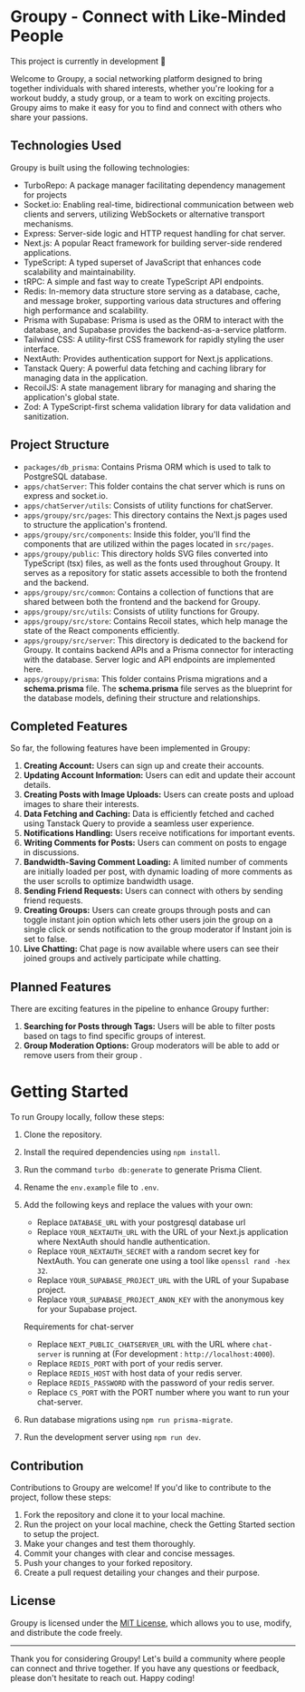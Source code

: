 # Groupy - Connect with Like-Minded People

This project is currently in development :rocket:

Welcome to Groupy, a social networking platform designed to bring together individuals with shared interests, whether you're looking for a workout buddy, a study group, or a team to work on exciting projects. Groupy aims to make it easy for you to find and connect with others who share your passions.

## Technologies Used

Groupy is built using the following technologies:

- TurboRepo: A package manager facilitating dependency management for projects
- Socket.io: Enabling real-time, bidirectional communication between web clients and servers, utilizing WebSockets or alternative transport mechanisms.
- Express: Server-side logic and HTTP request handling for chat server.
- Next.js: A popular React framework for building server-side rendered applications.
- TypeScript: A typed superset of JavaScript that enhances code scalability and maintainability.
- tRPC: A simple and fast way to create TypeScript API endpoints.
- Redis: In-memory data structure store serving as a database, cache, and message broker, supporting various data structures and offering high performance and scalability.
- Prisma with Supabase: Prisma is used as the ORM to interact with the database, and Supabase provides the backend-as-a-service platform.
- Tailwind CSS: A utility-first CSS framework for rapidly styling the user interface.
- NextAuth: Provides authentication support for Next.js applications.
- Tanstack Query: A powerful data fetching and caching library for managing data in the application.
- RecoilJS: A state management library for managing and sharing the application's global state.
- Zod: A TypeScript-first schema validation library for data validation and sanitization.

## Project Structure

- `packages/db_prisma`: Contains Prisma ORM which is used to talk to PostgreSQL database.
- `apps/chatServer`: This folder contains the chat server which is runs on express and socket.io. 
- `apps/chatServer/utils`: Consists of utility functions for chatServer.
- `apps/groupy/src/pages`: This directory contains the Next.js pages used to structure the application's frontend.
- `apps/groupy/src/components`: Inside this folder, you'll find the components that are utilized within the pages located in `src/pages`.
- `apps/groupy/public`: This directory holds SVG files converted into TypeScript (tsx) files, as well as the fonts used throughout Groupy. It serves as a repository for static assets accessible to both the frontend and the backend.
- `apps/groupy/src/common`: Contains a collection of functions that are shared between both the frontend and the backend for Groupy.
- `apps/groupy/src/utils`: Consists of utility functions for Groupy.
- `apps/groupy/src/store`: Contains Recoil states, which help manage the state of the React components efficiently.
- `apps/groupy/src/server`: This directory is dedicated to the backend for Groupy. It contains backend APIs and a Prisma connector for interacting with the database. Server logic and API endpoints are implemented here.
- `apps/groupy/prisma`: This folder contains Prisma migrations and a **schema.prisma** file. The **schema.prisma** file serves as the blueprint for the database models, defining their structure and relationships.

## Completed Features

So far, the following features have been implemented in Groupy:

1. **Creating Account:** Users can sign up and create their accounts.
2. **Updating Account Information:** Users can edit and update their account details.
3. **Creating Posts with Image Uploads:** Users can create posts and upload images to share their interests.
4. **Data Fetching and Caching:** Data is efficiently fetched and cached using Tanstack Query to provide a seamless user experience.
5. **Notifications Handling:** Users receive notifications for important events.
6. **Writing Comments for Posts:** Users can comment on posts to engage in discussions.
7. **Bandwidth-Saving Comment Loading:** A limited number of comments are initially loaded per post, with dynamic loading of more comments as the user scrolls to optimize bandwidth usage.
8. **Sending Friend Requests:** Users can connect with others by sending friend requests.
9. **Creating Groups:** Users can create groups through posts and can toggle instant join option which lets other users join the group on a single click or sends notification to the group moderator if Instant join is set to false.
10. **Live Chatting:**  Chat page is now available where users can see their joined groups and actively participate while chatting.

## Planned Features

There are exciting features in the pipeline to enhance Groupy further:

1. **Searching for Posts through Tags:** Users will be able to filter posts based on tags to find specific groups of interest.
2. **Group Moderation Options:** Group moderators will be able to add or remove users from their group .

# Getting Started

To run Groupy locally, follow these steps:

1. Clone the repository.
2. Install the required dependencies using `npm install`.
3. Run the command `turbo db:generate` to generate Prisma Client.
4. Rename the `env.example` file to `.env`.
5. Add the following keys and replace the values with your own:

   - Replace `DATABASE_URL` with your postgresql database url
   - Replace `YOUR_NEXTAUTH_URL` with the URL of your Next.js application where NextAuth should handle authentication.
   - Replace `YOUR_NEXTAUTH_SECRET` with a random secret key for NextAuth. You can generate one using a tool like `openssl rand -hex 32`.
   - Replace `YOUR_SUPABASE_PROJECT_URL` with the URL of your Supabase project.
   - Replace `YOUR_SUPABASE_PROJECT_ANON_KEY` with the anonymous key for your Supabase project.

    Requirements for chat-server
   - Replace `NEXT_PUBLIC_CHATSERVER_URL` with the URL where `chat-server` is running at (For development : `http://localhost:4000`).
   - Replace `REDIS_PORT` with port of your redis server.
   - Replace `REDIS_HOST` with host data of your redis server.
   - Replace `REDIS_PASSWORD` with the password of your redis server.
   - Replace `CS_PORT` with the PORT number where you want to run your chat-server.

6. Run database migrations using `npm run prisma-migrate`.
7. Run the development server using `npm run dev`.

## Contribution

Contributions to Groupy are welcome! If you'd like to contribute to the project, follow these steps:

1. Fork the repository and clone it to your local machine.
2. Run the project on your local machine, check the Getting Started section to setup the project.
5. Make your changes and test them thoroughly.
6. Commit your changes with clear and concise messages.
7. Push your changes to your forked repository.
8. Create a pull request detailing your changes and their purpose.

## License

Groupy is licensed under the [MIT License](LICENSE), which allows you to use, modify, and distribute the code freely.

---

Thank you for considering Groupy! Let's build a community where people can connect and thrive together. If you have any questions or feedback, please don't hesitate to reach out. Happy coding!
